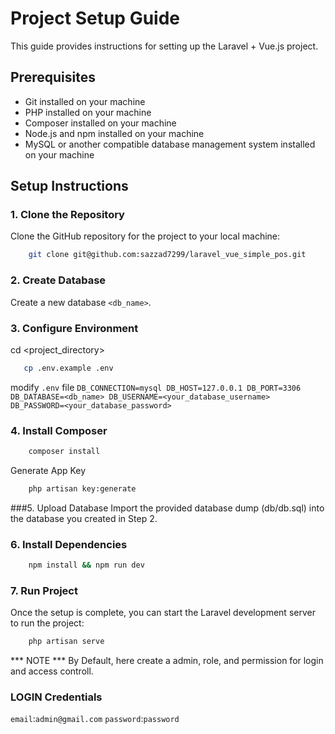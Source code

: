 
# Project Setup Guide

This guide provides instructions for setting up the Laravel + Vue.js project.

## Prerequisites

- Git installed on your machine
- PHP installed on your machine
- Composer installed on your machine
- Node.js and npm installed on your machine
- MySQL or another compatible database management system installed on your machine

## Setup Instructions

### 1. Clone the Repository
Clone the GitHub repository for the project to your local machine:
```bash
    git clone git@github.com:sazzad7299/laravel_vue_simple_pos.git
```
### 2. Create Database
Create a new database  `<db_name>`.
### 3. Configure Environment
cd <project_directory>
 ```bash
    cp .env.example .env
 ```
modify `.env` file
    `
    DB_CONNECTION=mysql
    DB_HOST=127.0.0.1
    DB_PORT=3306
    DB_DATABASE=<db_name>
    DB_USERNAME=<your_database_username>
    DB_PASSWORD=<your_database_password>
    ` 
### 4. Install Composer
```bash
    composer install
```
Generate App Key
```bash
    php artisan key:generate
```
###5. Upload Database
Import the provided database dump (db/db.sql) into the database you created in Step 2.
### 6. Install Dependencies
```bash
    npm install && npm run dev
```
### 7. Run Project
Once the setup is complete, you can start the Laravel development server to run the project:
```bash
    php artisan serve
```
*** NOTE ***
By Default, here create a admin, role, and permission for login and access controll.
### LOGIN Credentials
`email`:`admin@gmail.com`
`password`:`password`

